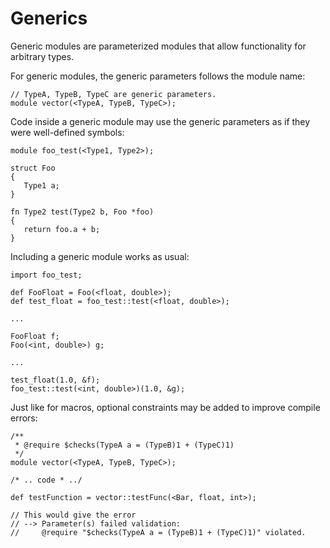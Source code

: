 # Generics

Generic modules are parameterized modules that allow functionality for arbitrary types.

For generic modules, the generic parameters follows the module name:

```
// TypeA, TypeB, TypeC are generic parameters.
module vector(<TypeA, TypeB, TypeC>);
```

Code inside a generic module may use the generic parameters as if they were well-defined symbols:

```
module foo_test(<Type1, Type2>);

struct Foo 
{
   Type1 a;
}

fn Type2 test(Type2 b, Foo *foo) 
{
   return foo.a + b;
}
```

Including a generic module works as usual:

```
import foo_test;

def FooFloat = Foo(<float, double>);
def test_float = foo_test::test(<float, double>);

...

FooFloat f;
Foo(<int, double>) g;

...

test_float(1.0, &f);
foo_test::test(<int, double>)(1.0, &g);
```

Just like for macros, optional constraints may be added to improve compile errors:

```
/**
 * @require $checks(TypeA a = (TypeB)1 + (TypeC)1)
 */ 
module vector(<TypeA, TypeB, TypeC>);

/* .. code * ../
```

```
def testFunction = vector::testFunc(<Bar, float, int>);

// This would give the error 
// --> Parameter(s) failed validation: 
//     @require "$checks(TypeA a = (TypeB)1 + (TypeC)1)" violated.
```

